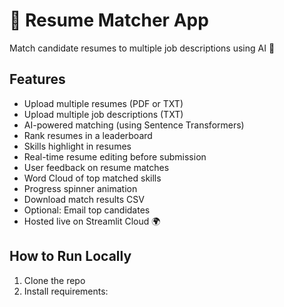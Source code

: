 # 🚀 Resume Matcher App

Match candidate resumes to multiple job descriptions using AI 🤖

## Features
- Upload multiple resumes (PDF or TXT)
- Upload multiple job descriptions (TXT)
- AI-powered matching (using Sentence Transformers)
- Rank resumes in a leaderboard
- Skills highlight in resumes
- Real-time resume editing before submission
- User feedback on resume matches
- Word Cloud of top matched skills
- Progress spinner animation
- Download match results CSV
- Optional: Email top candidates
- Hosted live on Streamlit Cloud 🌍

## How to Run Locally
1. Clone the repo
2. Install requirements:
